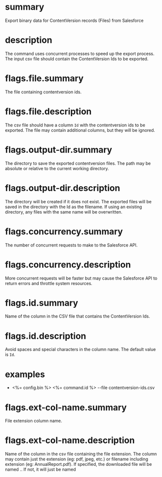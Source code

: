 # summary

Export binary data for ContentVersion records (Files) from Salesforce

# description

The command uses concurrent processes to speed up the export process. The input csv file should contain the ContentVersion Ids to be exported.

# flags.file.summary

The file containing contentversion ids.

# flags.file.description

The csv file should have a column `Id` with the contentversion ids to be exported. The file may contain additional columns, but they will be ignored.

# flags.output-dir.summary

The directory to save the exported contentversion files. The path may be absolute or relative to the current working directory.

# flags.output-dir.description

The directory will be created if it does not exist. The exported files will be saved in the directory with the Id as the filename. If using an existing directory, any files with the same name will be overwritten.

# flags.concurrency.summary

The number of concurrent requests to make to the Salesforce API.

# flags.concurrency.description

More concurrent requests will be faster but may cause the Salesforce API to return errors and throttle system resources.

# flags.id.summary

Name of the column in the CSV file that contains the ContentVersion Ids.

# flags.id.description

Avoid spaces and special characters in the column name. The default value is `Id`.

# examples

- <%= config.bin %> <%= command.id %> --file contentversion-ids.csv

# flags.ext-col-name.summary

File extension column name.

# flags.ext-col-name.description

Name of the column in the csv file containing the file extension. The column may contain just the extension (eg: pdf, jpeg, etc.) or filename including extension (eg: AnnualReport.pdf). If specified, the downloaded file will be named <fileid>.<extension>. If not, it will just be named <file id>
